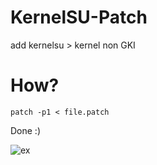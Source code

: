 # KernelSU-Patch
add kernelsu > kernel non GKI

# How?
```
patch -p1 < file.patch

````
Done :)

![ex](https://raw.githubusercontent.com/Frostleaft07/KernelSU-Patch/main/Cuplikan%20Layar_2024-02-06_11-00-48.png "ex")
